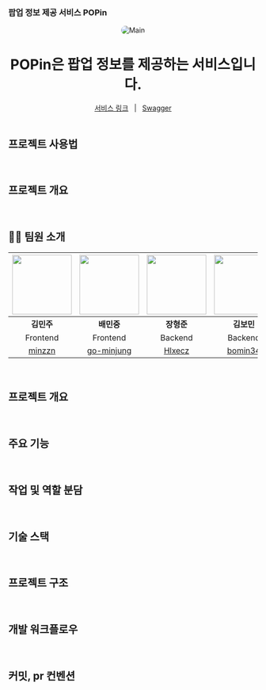 ### 팝업 정보 제공 서비스 POPin

<div align="center">
  <img src="./assets/Main.png" alt="Main" style="border-radius: 10px;"/>
</div>

<div align="center">
  <h1>POPin은 팝업 정보를 제공하는 서비스입니다.</h1>
</div>


<div align="center">
  <a href="">서비스 링크</a>
    |  
  <a href="">Swagger</a>
</div>


<br/>

## 프로젝트 사용법

<br/>

## 프로젝트 개요

<br/>

## 🧑‍💻 팀원 소개

| <img src="https://github.com/minzzn.png" width="120"/> | <img src="https://github.com/go-minjung.png" width="120"/> | <img src="https://github.com/Hlxecz.png" width="120"/> | <img src="https://github.com/bomin34.png" width="120"/> |
|:---:|:---:|:---:|:---:|
| **김민주** | **배민중** | **장형준** | **김보민** |
| Frontend | Frontend | Backend | Backend |
| [minzzn](https://github.com/minzzn) | [go-minjung](https://github.com/go-minjung) | [Hlxecz](https://github.com/Hlxecz) | [bomin34](https://github.com/bomin34) |

<br/>

## 프로젝트 개요

<br/>

## 주요 기능

<br/>

## 작업 및 역할 분담

<br/>

## 기술 스택

<br/>

## 프로젝트 구조

<br/>

## 개발 워크플로우

<br/>

## 커밋, pr 컨벤션

<br/>
